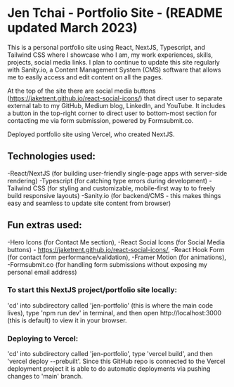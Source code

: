 # Jen Tchai - Portfolio Site - (README updated March 2023)

This is a personal portfolio site using React, NextJS, Typescript, and Tailwind CSS where I showcase who I am, my work experiences, skills, projects, social media links. I plan to continue to update this site regularly with Sanity.io, a Content Management System (CMS) software that allows me to easily access and edit content on all the pages.

At the top of the site there are social media buttons (https://jaketrent.github.io/react-social-icons/) that direct user to separate external tab to my GitHub, Medium blog, LinkedIn, and YouTube. It includes a button in the top-right corner to direct user to bottom-most section for contacting me via form submission, powered by Formsubmit.co.

Deployed portfolio site using Vercel, who created NextJS.

## Technologies used:

-React/NextJS (for building user-friendly single-page apps with server-side rendering)
-Typescript (for catching type errors during development)
-Tailwind CSS (for styling and customizable, mobile-first way to to freely build responsive layouts)
-Sanity.io (for backend/CMS - this makes things easy and seamless to update site content from browser)

## Fun extras used:

-Hero Icons (for Contact Me section),
-React Social Icons (for Social Media buttons) - https://jaketrent.github.io/react-social-icons/,
-React Hook Form (for contact form performance/validation),
-Framer Motion (for animations),
-Formsubmit.co (for handling form submissions without exposing my personal email address)

### To start this NextJS project/portfolio site locally:

'cd' into subdirectory called 'jen-portfolio' (this is where the main code lives), type 'npm run dev' in terminal, and then open http://localhost:3000 (this is default) to view it in your browser.

### Deploying to Vercel:

'cd' into subdirectory called 'jen-portfolio', type 'vercel build', and then 'vercel deploy --prebuilt'. Since this GitHub repo is connected to the Vercel deployment project it is able to do automatic deployments via pushing changes to 'main' branch.

